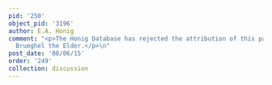 ```yaml
---
pid: '250'
object_pid: '3196'
author: E.A. Honig
comment: "<p>The Honig Database has rejected the attribution of this painting to Jan
  Brueghel the Elder.</p>\n"
post_date: '08/06/15'
order: '249'
collection: discussion
---
```

